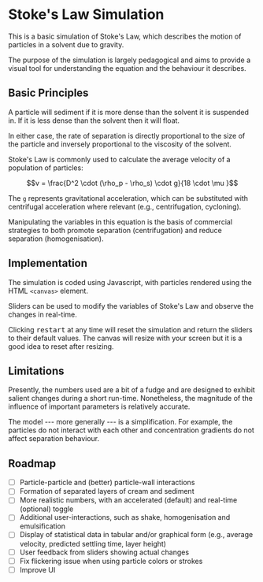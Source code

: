# Stoke's Law Simulation

This is a basic simulation of Stoke's Law, which describes the motion of particles in a solvent due to gravity.

The purpose of the simulation is largely pedagogical and aims to provide a visual tool for understanding the equation and the behaviour it describes.

## Basic Principles

A particle will sediment if it is more dense than the solvent it is suspended in. If it is less dense than the solvent then it will float.

In either case, the rate of separation is directly proportional to the size of the particle and inversely proportional to the viscosity of the solvent.

Stoke's Law is commonly used to calculate the average velocity of a population of particles:

```math
v = \frac{D^2 \cdot (\rho_p - \rho_s) \cdot g}{18 \cdot \mu }
```

The `g` represents gravitational acceleration, which can be substituted with centrifugal acceleration where relevant (e.g., centrifugation, cycloning).

Manipulating the variables in this equation is the basis of commercial strategies to both promote separation (centrifugation) and reduce separation (homogenisation).

## Implementation

The simulation is coded using Javascript, with particles rendered using the HTML `<canvas>` element.

Sliders can be used to modify the variables of Stoke's Law and observe the changes in real-time.

Clicking <kbd>restart</kbd> at any time will reset the simulation and return the sliders to their default values. The canvas will resize with your screen but it is a good idea to reset after resizing. 

## Limitations

Presently, the numbers used are a bit of a fudge and are designed to exhibit salient changes during a short run-time. Nonetheless, the magnitude of the influence of important parameters is relatively accurate.

The model --- more generally --- is a simplification. For example, the particles do not interact with each other and concentration gradients do not affect separation behaviour.

## Roadmap

- [ ] Particle-particle and (better) particle-wall interactions
- [ ] Formation of separated layers of cream and sediment
- [ ] More realistic numbers, with an accelerated (default) and real-time (optional) toggle
- [ ] Additional user-interactions, such as shake, homogenisation and emulsification
- [ ] Display of statistical data in tabular and/or graphical form (e.g., average velocity, predicted settling time, layer height)
- [ ] User feedback from sliders showing actual changes
- [ ] Fix flickering issue when using particle colors or strokes
- [ ] Improve UI

```
